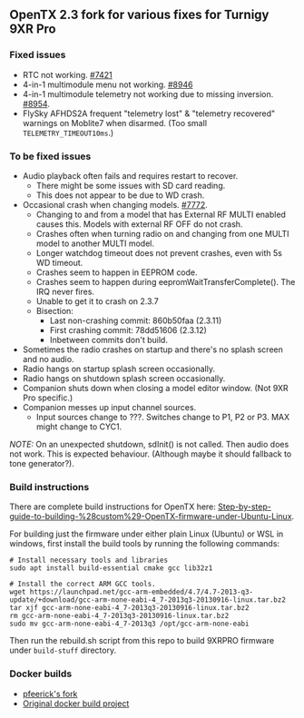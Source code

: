 ## OpenTX 2.3 fork for various fixes for Turnigy 9XR Pro

### Fixed issues

* RTC not working. [#7421](https://github.com/opentx/opentx/issues/7421)
* 4-in-1 multimodule menu not working. [#8946](https://github.com/opentx/opentx/pull/8946)
* 4-in-1 multimodule telemetry not working due to missing inversion. [#8954](https://github.com/opentx/opentx/issues/8954).
* FlySky AFHDS2A frequent "telemetry lost" & "telemetry recovered" warnings on Moblite7 when disarmed. (Too small `TELEMETRY_TIMEOUT10ms`.)

### To be fixed issues

* Audio playback often fails and requires restart to recover.
  * There might be some issues with SD card reading.
  * This does not appear to be due to WD crash.
* Occasional crash when changing models. [#7772](https://github.com/opentx/opentx/issues/7772).
  * Changing to and from a model that has External RF MULTI enabled causes this. Models with external RF OFF do not crash.
  * Crashes often when turning radio on and changing from one MULTI model to another MULTI model. 
  * Longer watchdog timeout does not prevent crashes,
    even with 5s WD timeout.
  * Crashes seem to happen in EEPROM code.
  * Crashes seem to happen during eepromWaitTransferComplete(). The IRQ never fires.
  * Unable to get it to crash on 2.3.7
  * Bisection:
    * Last non-crashing commit: 860b50faa (2.3.11)
    * First crashing commit: 78dd51606 (2.3.12)
    * Inbetween commits don't build.
* Sometimes the radio crashes on startup and there's no splash screen and no audio.
* Radio hangs on startup splash screen occasionally.
* Radio hangs on shutdown splash screen occasionally.
* Companion shuts down when closing a model editor window. (Not 9XR Pro specific.)
* Companion messes up input channel sources.
  * Input sources change to ???. Switches change to P1, P2 or P3. MAX might change to CYC1.

*NOTE:* On an unexpected shutdown, sdInit() is not called. Then audio does not work. This is expected behaviour. (Although maybe it should fallback to tone generator?).

### Build instructions

There are complete build instructions for OpenTX here: [Step-by-step-guide-to-building-%28custom%29-OpenTX-firmware-under-Ubuntu-Linux](https://www.rcgroups.com/forums/showthread.php?3824801-Blog-1-Step-by-step-guide-to-building-%28custom%29-OpenTX-firmware-under-Ubuntu-Linux).

For building just the firmware under either plain Linux (Ubuntu) or WSL in windows, first install the build tools by running the following commands:
````
# Install necessary tools and libraries
sudo apt install build-essential cmake gcc lib32z1

# Install the correct ARM GCC tools. 
wget https://launchpad.net/gcc-arm-embedded/4.7/4.7-2013-q3-update/+download/gcc-arm-none-eabi-4_7-2013q3-20130916-linux.tar.bz2
tar xjf gcc-arm-none-eabi-4_7-2013q3-20130916-linux.tar.bz2
rm gcc-arm-none-eabi-4_7-2013q3-20130916-linux.tar.bz2
sudo mv gcc-arm-none-eabi-4_7-2013q3 /opt/gcc-arm-none-eabi
````

Then run the rebuild.sh script from this repo to build 9XRPRO firmware under `build-stuff` directory.

### Docker builds

* [pfeerick's fork](https://github.com/pfeerick/opentx-fw-build)
* [Original docker build project](https://github.com/vitas/opentx-docker-build)
